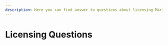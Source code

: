 ```yaml
---
description: Here you can find answer to questions about licensing MariaDB/MySQL/plugins etc
---
```


# Licensing Questions

